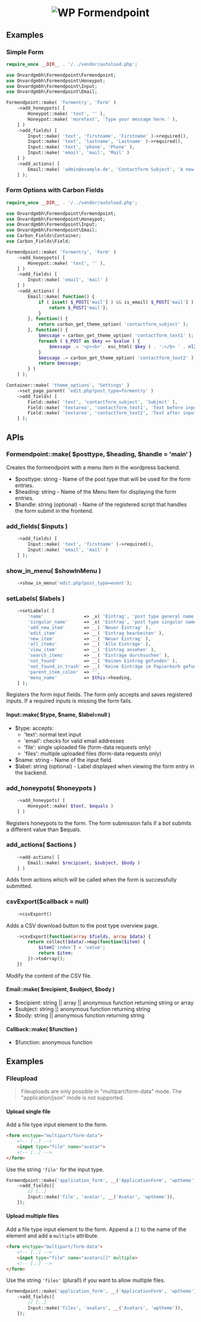 <h1 align="center"><img src="https://user-images.githubusercontent.com/16560273/52669014-5f3a8480-2f15-11e9-99eb-7d99b82c6ef7.png" alt="WP Formendpoint"></h1>


## Examples
### Simple Form
```php
require_once __DIR__ . '/../vendor/autoload.php';

use Onvardgmbh\Formendpoint\Formendpoint;
use Onvardgmbh\Formendpoint\Honeypot;
use Onvardgmbh\Formendpoint\Input;
use Onvardgmbh\Formendpoint\Email;

Formendpoint::make( 'formentry', 'Form' )
    ->add_honeypots( [
        Honeypot::make( 'text', '' ),
        Honeypot::make( 'moretext', 'Type your message here.' ),
    ] )
    ->add_fields( [
        Input::make( 'text', 'firstname', 'Firstname' )->required(),
        Input::make( 'text', 'lastname', 'Lastname' )->required(),
        Input::make( 'text', 'phone', 'Phone' ),
        Input::make( 'email', 'mail', 'Mail' )
    ] )
    ->add_actions( [
        Email::make( 'admin@example.de', 'Contactform Subject', 'A new contactform was submitted.' )
    ] );
```

### Form Options with Carbon Fields
```php
require_once __DIR__ . '/../vendor/autoload.php';

use Onvardgmbh\Formendpoint\Formendpoint;
use Onvardgmbh\Formendpoint\Honeypot;
use Onvardgmbh\Formendpoint\Input;
use Onvardgmbh\Formendpoint\Email;
use Carbon_Fields\Container;
use Carbon_Fields\Field;

Formendpoint::make( 'formentry', 'Form' )
    ->add_honeypots( [
        Honeypot::make( 'text', '' ),
    ] )
    ->add_fields( [
        Input::make( 'email', 'mail' )
    ] )
    ->add_actions( [
        Email::make( function() {
            if ( isset( $_POST['mail'] ) && is_email( $_POST['mail'] ) ) {
                return $_POST['mail'];
            }
        }, function() {
            return carbon_get_theme_option( 'contactform_subject' );
        }, function() {
            $message = carbon_get_theme_option( 'contactform_text1' );
            foreach ( $_POST as $key => $value ) {
                $message .= '<p><b>'. esc_html( $key ) . ':</b> ' . nl2br( esc_html( $value ) ) . '</p>';
            }
            $message .= carbon_get_theme_option( 'contactform_text2' );
            return $message;
        } )
    ] );

Container::make( 'theme_options', 'Settings' )
    ->set_page_parent( 'edit.php?post_type=formentry' )
    ->add_fields( [
        Field::make( 'text', 'contactform_subject', 'Subject' ),
        Field::make( 'textarea', 'contactform_text1', 'Text before input' ),
        Field::make( 'textarea', 'contactform_text2', 'Text after input' )
    ] );
```


## APIs
### Formendpoint::make( $posttype, $heading, $handle = 'main' )
Creates the formendpoint with a menu item in the wordpress backend.

 - $posttype: string - Name of the post type that will be used for the form entries.
 - $heading: string - Name of the Menu Item for displaying the form entries.
 - $handle: string (optional) - Name of the registered script that handles the form submit in the frontend.

### add_fields( $inputs )
```php
    ->add_fields( [
        Input::make( 'text', 'firstname' )->required(),
        Input::make( 'email', 'mail' )
    ] );
```

### show_in_menu( $showInMenu )
```php
    ->show_in_menu('edit.php?post_type=event');
```

### setLabels( $labels )
```php
    ->setLabels( [
        'name'               => _x( 'Eintrag', 'post type general name' ),
        'singular_name'      => _x( 'Eintrag', 'post type singular name' ),
        'add_new_item'       => __( 'Neuer Eintrag' ),
        'edit_item'          => __( 'Eintrag bearbeiten' ),
        'new_item'           => __( 'Neuer Eintrag' ),
        'all_items'          => __( 'Alle Einträge' ),
        'view_item'          => __( 'Eintrag ansehen' ),
        'search_items'       => __( 'Einträge durchsuchen' ),
        'not_found'          => __( 'Keinen Eintrag gefunden' ),
        'not_found_in_trash' => __( 'Keine Einträge im Papierkorb gefunden' ),
        'parent_item_colon'  => '',
        'menu_name'          => $this->heading,
    ] );
```
Registers the form input fields. The form only accepts and saves registered inputs. If a required inputs is missing the form fails.

#### Input::make( $type, $name, $label=null )
 - $type: accepts:
   - 'text': normal text input 
   - 'email': checks for valid email addresses
   - 'file': single uploaded file (form-data requests only)
   - 'files': multiple uploaded files (form-data requests only)
 - $name: string - Name of the input field.
 - $label: string (optional) - Label displayed when viewing the form entry in the backend.

### add_honeypots( $honeypots )
```php
    ->add_honeypots( [
        Honeypot::make( $text, $equals )
    ] )
```
Registers honeypots to the form. The form submission fails if a bot submits a different value than $equals.

### add_actions( $actions )
```php
    ->add-actions( [
        Email::make( $recipient, $subject, $body )
    ] )
```
Adds form actions which will be called when the form is successfully submitted.

### csvExport($callback = null)
```php
    ->csvExport()
```
Adds a CSV download button to the post type overview page.

```php
    ->csvExport(function(array $fields, array $data) {
        return collect($data)->map(function($item) {
            $item['index'] = 'value';
            return $item;
        })->toArray();
    })
```
Modify the content of the CSV file.

#### Email::make( $recipient, $subject, $body )
 - $recipient: string || array || anonymous function returning string or array
 - $subject: string || anonymous function returning string
 - $body: string || anonymous function returning string

#### Callback::make( $function )
 - $function: anonymous function


## Examples
### Fileupload
> Fileuploads are only possible in "multipart/form-data" mode. The "application/json" mode is not supported.

#### Upload single file
Add a file type input element to the form. 
```html
<form enctype="multipart/form-data">
    <!-- [..] -->
    <input type="file" name="avatar">
    <!-- [..] -->
</form>
```

Use the string `'file'` for the input type.
```php
Formendpoint::make('application_form', __('ApplicationForm', 'wptheme'), 'bundlejs')
    ->add_fields([
        // [..]
        Input::make('file', 'avatar', __('Avatar', 'wptheme')),
    ]);
```

#### Upload multiple files
Add a file type input element to the form. Append a `[]` to the name of the element and add a `multiple` attribute.
```html
<form enctype="multipart/form-data">
    <!-- [..] -->
    <input type="file" name="avatars[]" multiple>
    <!-- [..] -->
</form>
```

Use the string `'files'` (plural!) if you want to allow multiple files.
```php
Formendpoint::make('application_form', __('ApplicationForm', 'wptheme'), 'bundlejs')
    ->add_fields([
        // [..]
        Input::make('files', 'avatars', __('Avatars', 'wptheme')),
    ]);
```
